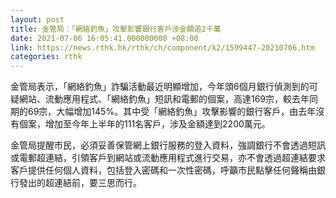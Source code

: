 ```yaml
---
layout: post
title: 金管局：「網絡釣魚」攻擊影響銀行客戶涉金額逾2千萬
date: 2021-07-06 16:05:41.000000000 +08:00
link: https://news.rthk.hk/rthk/ch/component/k2/1599447-20210706.htm
categories: rthk
---
```


金管局表示，「網絡釣魚」詐騙活動最近明顯增加，今年頭6個月銀行偵測到的可疑網站、流動應用程式、「網絡釣魚」短訊和電郵的個案，高達169宗，較去年同期的69宗，大幅增加145%。其中受「網絡釣魚」攻擊影響的銀行客戶，由去年沒有個案，增加至今年上半年的111名客戶，涉及金額達到2200萬元。

金管局提醒市民，必須妥善保管網上銀行服務的登入資料，強調銀行不會透過短訊或電郵超連結，引領客戶到網站或流動應用程式進行交易，亦不會透過超連結要求客戶提供任何個人資料，包括登入密碼和一次性密碼，呼籲市民點擊任何聲稱由銀行發出的超連結前，要三思而行。
